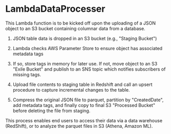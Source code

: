 # LambdaDataProcesser
This Lambda function is to be kicked off upon the uploading of a JSON object to an S3 bucket containing columnar data from a database.

  1. JSON table data is dropped in an S3 bucket (e.g., "Staging Bucket")
  
  2. Lambda checks AWS Parameter Store to ensure object has associated metadata tags
  
  3. If so, store tags in memory for later use. If not, move object to an S3 "Exile Bucket" and publish to an SNS topic which notifies subscribers of missing tags.
  
  4. Upload file contents to staging table in Redshift and call an upsert procedure to capture incremental changes to the table.
  
  5. Compress the original JSON file to parquet, partition by "CreatedDate", add metadata tags, and finally copy to final S3 "Processed Bucket" before deleting 
  the file from staging.
  
This process enables end users to access their data via a data warehouse (RedShift), or to analyze the parquet files in S3 (Athena, Amazon ML).
